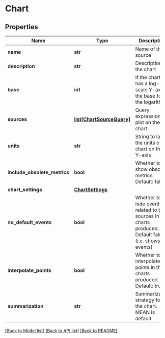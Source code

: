 # Chart

## Properties
Name | Type | Description | Notes
------------ | ------------- | ------------- | -------------
**name** | **str** | Name of the source | 
**description** | **str** | Description of the chart | [optional] 
**base** | **int** | If the chart has a log-scale Y-axis, the base for the logarithms | [optional] 
**sources** | [**list[ChartSourceQuery]**](ChartSourceQuery.md) | Query expression to plot on the chart | 
**units** | **str** | String to label the units of the chart on the Y-axis | [optional] 
**include_obsolete_metrics** | **bool** | Whether to show obsolete metrics.  Default: false | [optional] 
**chart_settings** | [**ChartSettings**](ChartSettings.md) |  | [optional] 
**no_default_events** | **bool** | Whether to hide events related to the sources in the charts produced. Default false (i.e. shows events) | [optional] 
**interpolate_points** | **bool** | Whether to interpolate points in the charts produced. Default: true | [optional] 
**summarization** | **str** | Summarization strategy for the chart.  MEAN is default | [optional] 

[[Back to Model list]](../README.md#documentation-for-models) [[Back to API list]](../README.md#documentation-for-api-endpoints) [[Back to README]](../README.md)


